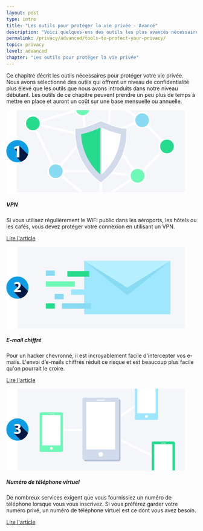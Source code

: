 ```yaml
---
layout: post
type: intro
title: "Les outils pour protéger la vie privée - Avancé"
description: "Voici quelques-uns des outils les plus avancés nécessaires pour améliorer votre confidentialité en ligne : VPN, courrier chiffré, et plus encore."
permalink: /privacy/advanced/tools-to-protect-your-privacy/
topic: privacy
level: advanced
chapter: "Les outils pour protéger la vie privée"
---
```


Ce chapitre décrit les outils nécessaires pour protéger votre vie privée. Nous avons sélectionné des outils qui offrent un niveau de confidentialité plus élevé que les outils que nous avons introduits dans notre niveau débutant. Les outils de ce chapitre peuvent prendre un peu plus de temps à mettre en place et auront un coût sur une base mensuelle ou annuelle.


<div class="row mt-5">
    <div class="col-md-3">
        <a href="{{ site.baseurl }}{% post_url /privacy/advanced/2024-04-02-vpn %}">
            <img src="/assets/post_files/privacy/advanced/tools-to-protect-your-privacy/vpn.svg" alt="VPN" />
        </a>
    </div>
    <div class="col-md-9">
        <h5 class="intro-article-title">VPN</h5>
        <p class="mb-1">
            Si vous utilisez régulièrement le WiFi public dans les aéroports, les hôtels ou les cafés, vous devez protéger votre connexion en utilisant un VPN.
        </p>
        <p class="mb-0">
            <a class="font-weight-bold" href="{{ site.baseurl }}{% post_url /privacy/advanced/2024-04-02-vpn %}">Lire l'article</a>
        </p>
    </div>
</div>

<div class="row mt-5">
    <div class="col-md-3">
        <a href="{{ site.baseurl }}{% post_url /privacy/advanced/2024-04-03-encrypted-email %}">
            <img src="/assets/post_files/privacy/advanced/tools-to-protect-your-privacy/encrypted_mail.svg" alt="E-mail chiffré" />
        </a>
    </div>
    <div class="col-md-9">
        <h5 class="intro-article-title">E-mail chiffré</h5>
        <p class="mb-1">
            Pour un hacker chevronné, il est incroyablement facile d'intercepter vos e-mails. L'envoi d’e-mails chiffrés réduit ce risque et est beaucoup plus facile qu'on pourrait le croire.
        </p>
        <p class="mb-0">
            <a class="font-weight-bold" href="{{ site.baseurl }}{% post_url /privacy/advanced/2024-04-03-encrypted-email %}">Lire l'article</a>
        </p>
    </div>
</div>

<div class="row mt-5">
    <div class="col-md-3">
        <a href="{{ site.baseurl }}{% post_url /privacy/advanced/2024-04-04-virtual-phone-number %}">
            <img src="/assets/post_files/privacy/advanced/tools-to-protect-your-privacy/vitual_phone_number.svg" alt="Numéro de téléphone virtuel" />
        </a>
    </div>
    <div class="col-md-9">
        <h5 class="intro-article-title">Numéro de téléphone virtuel</h5>
        <p class="mb-1">
            De nombreux services exigent que vous fournissiez un numéro de téléphone lorsque vous vous inscrivez. Si vous préférez garder votre numéro privé, un numéro de téléphone virtuel est ce dont vous avez besoin.
        </p>
        <p class="mb-0">
            <a class="font-weight-bold" href="{{ site.baseurl }}{% post_url /privacy/advanced/2024-04-04-virtual-phone-number %}">Lire l'article</a>
        </p>
    </div>
</div>
